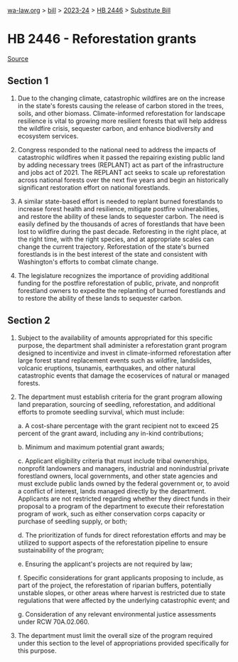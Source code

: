 [wa-law.org](/) > [bill](/bill/) > [2023-24](/bill/2023-24/) > [HB 2446](/bill/2023-24/hb/2446/) > [Substitute Bill](/bill/2023-24/hb/2446/S/)

# HB 2446 - Reforestation grants

[Source](http://lawfilesext.leg.wa.gov/biennium/2023-24/Pdf/Bills/House%20Bills/2446-S.pdf)

## Section 1
1. Due to the changing climate, catastrophic wildfires are on the increase in the state's forests causing the release of carbon stored in the trees, soils, and other biomass. Climate-informed reforestation for landscape resilience is vital to growing more resilient forests that will help address the wildfire crisis, sequester carbon, and enhance biodiversity and ecosystem services.

2. Congress responded to the national need to address the impacts of catastrophic wildfires when it passed the repairing existing public land by adding necessary trees (REPLANT) act as part of the infrastructure and jobs act of 2021. The REPLANT act seeks to scale up reforestation across national forests over the next five years and begin an historically significant restoration effort on national forestlands.

3. A similar state-based effort is needed to replant burned forestlands to increase forest health and resilience, mitigate postfire vulnerabilities, and restore the ability of these lands to sequester carbon. The need is easily defined by the thousands of acres of forestlands that have been lost to wildfire during the past decade. Reforesting in the right place, at the right time, with the right species, and at appropriate scales can change the current trajectory. Reforestation of the state's burned forestlands is in the best interest of the state and consistent with Washington's efforts to combat climate change.

4. The legislature recognizes the importance of providing additional funding for the postfire reforestation of public, private, and nonprofit forestland owners to expedite the replanting of burned forestlands and to restore the ability of these lands to sequester carbon.

## Section 2
1. Subject to the availability of amounts appropriated for this specific purpose, the department shall administer a reforestation grant program designed to incentivize and invest in climate-informed reforestation after large forest stand replacement events such as wildfire, landslides, volcanic eruptions, tsunamis, earthquakes, and other natural catastrophic events that damage the ecoservices of natural or managed forests.

2. The department must establish criteria for the grant program allowing land preparation, sourcing of seedling, reforestation, and additional efforts to promote seedling survival, which must include:

    a. A cost-share percentage with the grant recipient not to exceed 25 percent of the grant award, including any in-kind contributions;

    b. Minimum and maximum potential grant awards;

    c. Applicant eligibility criteria that must include tribal ownerships, nonprofit landowners and managers, industrial and nonindustrial private forestland owners, local governments, and other state agencies and must exclude public lands owned by the federal government or, to avoid a conflict of interest, lands managed directly by the department. Applicants are not restricted regarding whether they direct funds in their proposal to a program of the department to execute their reforestation program of work, such as either conservation corps capacity or purchase of seedling supply, or both;

    d. The prioritization of funds for direct reforestation efforts and may be utilized to support aspects of the reforestation pipeline to ensure sustainability of the program;

    e. Ensuring the applicant's projects are not required by law;

    f. Specific considerations for grant applicants proposing to include, as part of the project, the reforestation of riparian buffers, potentially unstable slopes, or other areas where harvest is restricted due to state regulations that were affected by the underlying catastrophic event; and

    g. Consideration of any relevant environmental justice assessments under RCW 70A.02.060.

3. The department must limit the overall size of the program required under this section to the level of appropriations provided specifically for this purpose.
